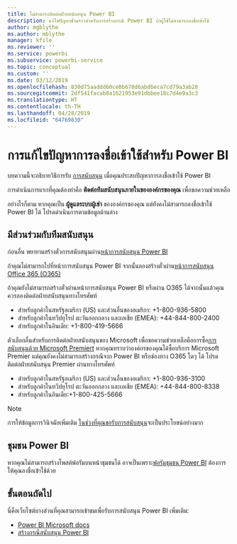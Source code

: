 ```yaml
---
title: ไม่สามารถติดต่อฝ่ายสนับสนุน Power BI
description: แก้ไขปัญหาชั่วคราวสำหรับการสร้างกรณี Power BI ถ้าผู้ใช้ไม่สามารถลงชื่อเข้าใช้
author: mgblythe
ms.author: mblythe
manager: kfile
ms.reviewer: ''
ms.service: powerbi
ms.subservice: powerbi-service
ms.topic: conceptual
ms.custom: ''
ms.date: 03/12/2019
ms.openlocfilehash: 830d75aaddd60ce0b678d6abdbeca7cd79a3ab28
ms.sourcegitcommit: 2df541facab8a1621953e91dbbee18c7d4e9a3c3
ms.translationtype: HT
ms.contentlocale: th-TH
ms.lasthandoff: 04/28/2019
ms.locfileid: "64769830"
---
```

# <a name="troubleshooting-sign-in-issues-for-power-bi"></a>การแก้ไขปัญหาการลงชื่อเข้าใช้สำหรับ Power BI

บทความนี้จะอธิบายวิธีการรับ [การสนับสนุน](https://powerbi.microsoft.com/support/) เมื่อคุณประสบปัญหาการลงชื่อเข้าใช้ Power BI

การดำเนินการแรกที่คุณต้องทำคือ **ติดต่อทีมสนับสนุนภายในขององค์กรของคุณ** เพื่อขอความช่วยเหลือ

อย่างไรก็ตาม หากคุณเป็น **ผู้ดูแลระบบผู้เช่า** ขององค์กรของคุณ แต่ยังคงไม่สามารถลงชื่อเข้าใช้ Power BI ได้ โปรดดำเนินการตามข้อมูลด้านล่าง

## <a name="engage-the-support-team"></a>มีส่วนร่วมกับทีมสนับสนุน

ก่อนอื่น พยายามสร้างตั๋วการสนับสนุนผ่าน[หน้าการสนับสนุน Power BI](https://powerbi.microsoft.com/en-us/support/)

ถ้าคุณไม่สามารถไปที่หน้าการสนับสนุน Power BI จากนั้นลองสร้างตั๋วผ่าน[หน้าการสนับสนุน Office 365 (O365)](https://support.office.com/home/contact)

ถ้าคุณยังไม่สามารถสร้างตั๋วผ่านหน้าการสนับสนุน Power BI หรือผ่าน O365 ได้จากนั้นแล้วคุณควรลองติดต่อฝ่ายสนับสนุนทางโทรศัพท์

* สำหรับลูกค้าในสหรัฐอเมริกา (US) และส่วนอื่นของอเมริกา: +1-800-936-5800
* สำหรับลูกค้าในทวีปยุโรป ตะวันออกกลาง และเอเชีย (EMEA): +44-844-800-2400
* สำหรับลูกค้าในอินเดีย: +1-800-419-5666

ตัวเลือกอื่นสำหรับการติดต่อฝ่ายสนับสนุนของ Microsoft เพื่อขอความช่วยเหลือคือการซื้อ[การสนับสนุนด้วย Microsoft Premiert](https://support.microsoft.com/premier) หากคุณทราบว่าองค์กรของคุณได้ซื้อบริการ Microsoft Premier แต่คุณยังคงไม่สามารถสร้างกรณีจาก Power BI หรือช่องทาง O365 ใดๆ ได้ โปรดติดต่อฝ่ายสนับสนุน Premier ผ่านทางโทรศัพท์

* สำหรับลูกค้าในสหรัฐอเมริกา (US) และส่วนอื่นของอเมริกา: +1-800-936-3100
* สำหรับลูกค้าในทวีปยุโรป ตะวันออกกลาง และเอเชีย (EMEA): +44-844-800-8338
* สำหรับลูกค้าในอินเดีย:+1-800-425-5666

> [!Note]
> การให้ข้อมูลการวินิจฉัยเพิ่มเติม [ในช่วงที่คุณขอรับการสนับสนุน](service-admin-capturing-additional-diagnostic-information-for-power-bi.md)จะเป็นประโยชน์อย่างมาก

## <a name="power-bi-community"></a>ชุมชน Power BI

หากคุณไม่สามารถสร้างโพสต์ฟอรัมบนหน้าชุมชนได้ อาจเป็นเพราะ[ฟอรัมชุมชน Power BI](https://community.powerbi.com/) ต้องการให้คุณลงชื่อเข้าใช้ด้วย

## <a name="next-steps"></a>ขั้นตอนถัดไป

นี่คือเว็บไซต์บางส่วนที่คุณสามารถเข้าชมเพื่อรับการสนับสนุน Power BI เพิ่มเติม:

* [Power BI Microsoft docs](https://docs.microsoft.com/power-bi/)
* [สร้างกรณีสนับสนุน Power BI](https://blogs.msdn.microsoft.com/charles_sterling/2017/12/01/creating-power-bi-support-cases/)